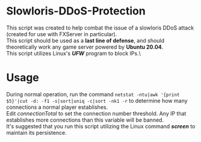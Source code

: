 # Slowloris-DDoS-Protection
This script was created to help combat the issue of a slowloris DDoS attack (created for use with FXServer in particular).\
This script should be used as a **last line of defense**, and should theoretically work any game server powered by **Ubuntu 20.04**.\
This script utilizes Linux's ***UFW*** program to block IPs.\

# Usage
During normal operation, run the command `netstat -ntu|awk '{print $5}'|cut -d: -f1 -s|sort|uniq -c|sort -nk1 -r` to determine how many connections a normal player establishes.\
Edit *connectionTotal* to set the connection number threshold. Any IP that establishes more connections than this variable will be banned.\
It's suggested that you run this script utilizing the Linux command ***screen*** to maintain its persistence.
